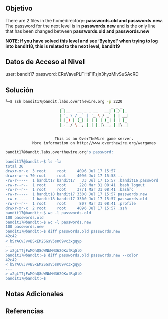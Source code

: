 ## Objetivo 
There are 2 files in the homedirectory: **passwords.old and passwords.new**. The password for the next level is in **passwords.new** and is the only line that has been changed between **passwords.old and passwords.new**

**NOTE: if you have solved this level and see ‘Byebye!’ when trying to log into bandit18, this is related to the next level, bandit19**
## Datos de Acceso al Nivel
user: bandit17
password: EReVavePLFHtFlFsjn3hyzMlvSuSAcRD
## Solución
```bash
└─$ ssh bandit17@bandit.labs.overthewire.org -p 2220
                         _                     _ _ _   
                        | |__   __ _ _ __   __| (_) |_ 
                        | '_ \ / _` | '_ \ / _` | | __|
                        | |_) | (_| | | | | (_| | | |_ 
                        |_.__/ \__,_|_| |_|\__,_|_|\__|
                                                       

                      This is an OverTheWire game server. 
            More information on http://www.overthewire.org/wargames

bandit17@bandit.labs.overthewire.org's password: 

bandit17@bandit:~$ ls -la
total 36
drwxr-xr-x  3 root     root     4096 Jul 17 15:57 .
drwxr-xr-x 70 root     root     4096 Jul 17 15:58 ..
-rw-r-----  1 bandit17 bandit17   33 Jul 17 15:57 .bandit16.password
-rw-r--r--  1 root     root      220 Mar 31 08:41 .bash_logout
-rw-r--r--  1 root     root     3771 Mar 31 08:41 .bashrc
-rw-r-----  1 bandit18 bandit17 3300 Jul 17 15:57 passwords.new
-rw-r-----  1 bandit18 bandit17 3300 Jul 17 15:57 passwords.old
-rw-r--r--  1 root     root      807 Mar 31 08:41 .profile
drwxr-xr-x  2 root     root     4096 Jul 17 15:57 .ssh
bandit17@bandit:~$ wc -l passwords.old
100 passwords.old
bandit17@bandit:~$ wc -l passwords.new
100 passwords.new
bandit17@bandit:~$ diff passwords.old passwords.new
42c42
< bSrACvJvvBSxEM2SGsV5sn09vc3xgqyp
---
> x2gLTTjFwMOhQ8oWNbMN362QKxfRqGlO
bandit17@bandit:~$ diff passwords.old passwords.new --color
42c42
< bSrACvJvvBSxEM2SGsV5sn09vc3xgqyp
---
> x2gLTTjFwMOhQ8oWNbMN362QKxfRqGlO
bandit17@bandit:~$ 

```
## Notas Adicionales

## Referencias 